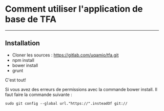 # Comment utiliser l'application de base de TFA
---

## Installation
- Cloner les sources : https://gitlab.com/uqamio/tfa.git
- npm install
- bower install
- grunt

C'est tout!

Si vous avez des erreurs de permissions avec la commande bower install. Il faut faire la commande suivante : 

```
sudo git config --global url."https://".insteadOf git://
```